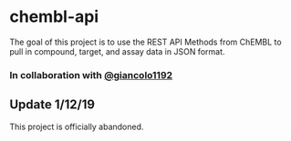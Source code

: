 # chembl-api

The goal of this project is to use the REST API Methods from ChEMBL to pull in compound, target, and assay data in JSON format.

### In collaboration with [@giancolo1192](https://github.com/giancolo1192/chembl-api)


## Update 1/12/19

This project is officially abandoned.
